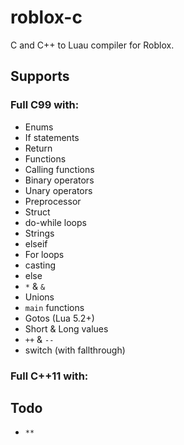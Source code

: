 # roblox-c
C and C++ to Luau compiler for Roblox.

## Supports
### Full C99 with:
- Enums
- If statements
- Return
- Functions
- Calling functions
- Binary operators
- Unary operators
- Preprocessor
- Struct
- do-while loops
- Strings
- elseif
- For loops
- casting
- else
- `*` & `&`
- Unions
- `main` functions
- Gotos (Lua 5.2+)
- Short & Long values
- `++` & `--`
- switch (with fallthrough)
### Full C++11 with:

## Todo
- `**`